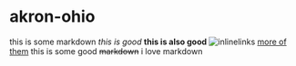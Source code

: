 # akron-ohio
this is some markdown
*this is good*
**this is also good**
![inlinelinks](http://img03.platesmania.com/201217/inf/2000b6ec54.png)
[more of them](http://img03.platesmania.com/201217/inf/2000b6ec54.png)
this is some good ~~markdown~~
i love markdown
